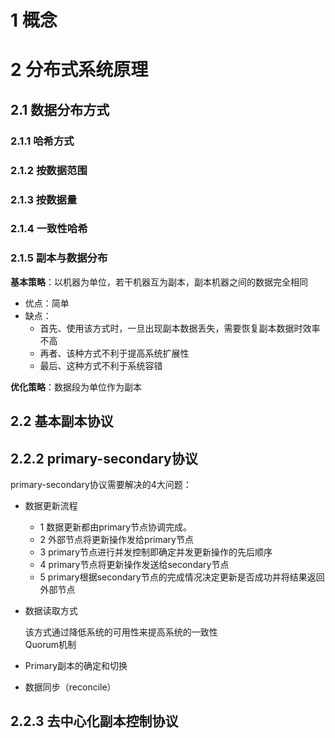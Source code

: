# 1 概念

# 2 分布式系统原理

## 2.1 数据分布方式

### 2.1.1 哈希方式

### 2.1.2 按数据范围

### 2.1.3 按数据量

### 2.1.4 一致性哈希

### 2.1.5 副本与数据分布

**基本策略**：以机器为单位，若干机器互为副本，副本机器之间的数据完全相同

* 优点：简单
* 缺点：
    * 首先、使用该方式时，一旦出现副本数据丢失，需要恢复副本数据时效率不高
    * 再者、该种方式不利于提高系统扩展性
    * 最后、这种方式不利于系统容错

**优化策略**：数据段为单位作为副本

## 2.2 基本副本协议

## 2.2.2 primary-secondary协议

primary-secondary协议需要解决的4大问题：

* 数据更新流程
    * 1 数据更新都由primary节点协调完成。
    * 2 外部节点将更新操作发给primary节点
    * 3 primary节点进行并发控制即确定并发更新操作的先后顺序
    * 4 primary节点将更新操作发送给secondary节点
    * 5 primary根据secondary节点的完成情况决定更新是否成功并将结果返回外部节点
* 数据读取方式

    该方式通过降低系统的可用性来提高系统的一致性  
    Quorum机制
* Primary副本的确定和切换
* 数据同步（reconcile）

## 2.2.3 去中心化副本控制协议